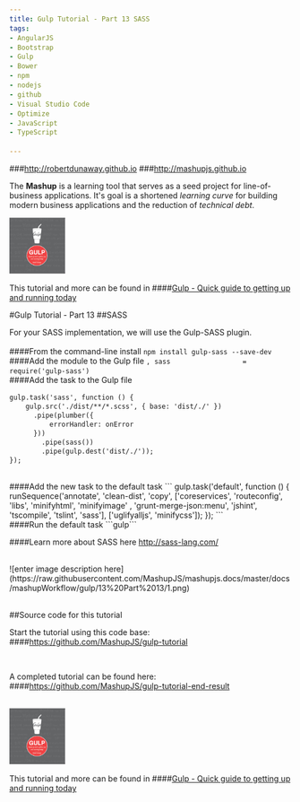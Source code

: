 ```yaml
---
title: Gulp Tutorial - Part 13 SASS
tags: 
- AngularJS
- Bootstrap
- Gulp
- Bower
- npm
- nodejs
- github
- Visual Studio Code
- Optimize
- JavaScript
- TypeScript

---
```


###http://robertdunaway.github.io
###http://mashupjs.github.io


The **Mashup** is a learning tool that serves as a seed project for line-of-business applications.  It's goal is a shortened *learning curve* for building modern business applications and the reduction of *technical debt*.
<br>

 <img src="https://raw.githubusercontent.com/MashupJS/mashupjs.docs/master/docs/mashupWorkflow/gulp/bookcoverimage.PNG" alt="Smiley face" height="100" width="100"> 

This tutorial and more can be found in
####[Gulp - Quick guide to getting up and running today](http://www.amazon.com/Gulp-Quick-guide-getting-running-ebook/dp/B010NXMFF6/)

#Gulp Tutorial - Part 13
##SASS

For your SASS implementation, we will use the Gulp-SASS plugin.  
<br>
####From the command-line install
```npm install gulp-sass --save-dev```
<br>
####Add the module to the Gulp file
```, sass                  = require('gulp-sass')```
<br>
####Add the task to the Gulp file
```
gulp.task('sass', function () {
    gulp.src('./dist/**/*.scss', { base: 'dist/./' })
      .pipe(plumber({
          errorHandler: onError
      }))
        .pipe(sass())
        .pipe(gulp.dest('dist/./'));
});
```
<br>
####Add the new task to the default task
```
gulp.task('default', function () {
    runSequence('annotate', 'clean-dist', 'copy',
                ['coreservices', 'routeconfig', 'libs', 'minifyhtml', 'minifyimage'
                    , 'grunt-merge-json:menu', 'jshint', 'tscompile', 'tslint', 'sass'],
                ['uglifyalljs', 'minifycss']);
});
```
<br>
####Run the default task
```gulp```

<br>

####Learn more about SASS here
http://sass-lang.com/


<br>
![enter image description here](https://raw.githubusercontent.com/MashupJS/mashupjs.docs/master/docs/mashupWorkflow/gulp/13%20Part%2013/1.png)
<br>



<br>

##Source code for this tutorial


Start the tutorial using this code base:  
####https://github.com/MashupJS/gulp-tutorial

<br>

A completed tutorial can be found here:  
####https://github.com/MashupJS/gulp-tutorial-end-result

<br>

 <img src="https://raw.githubusercontent.com/MashupJS/mashupjs.docs/master/docs/mashupWorkflow/gulp/bookcoverimage.PNG" alt="Smiley face" height="100" width="100"> 

This tutorial and more can be found in
####[Gulp - Quick guide to getting up and running today](http://www.amazon.com/Gulp-Quick-guide-getting-running-ebook/dp/B010NXMFF6/)